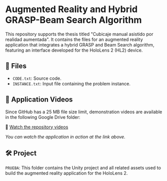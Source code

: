 # Augmented Reality and Hybrid GRASP-Beam Search Algorithm

This repository supports the thesis titled "Cubicaje manual asistido por realidad aumentada". It contains the files for an augmented reality application that integrates a hybrid GRASP and Beam Search algorithm, featuring an interface developed for the HoloLens 2 (HL2) device.

## 📂 Files

- `CODE.txt`: Source code.
- `INSTANCE.txt`: Input file containing the problem instance.

## 🎥 Application Videos

Since GitHub has a 25 MB file size limit, demonstration videos are available in the following Google Drive folder:

🔗 [Watch the repository videos](https://drive.google.com/drive/folders/1TmVr5qGDJhwoJDzItWPJ7W9XwM4chEGd?usp=sharing)

*You can watch the application in action at the link above.*

## 🛠️ Project

`PRUEBA`: This folder contains the Unity project and all related assets used to build the augmented reality application for the HoloLens 2.

